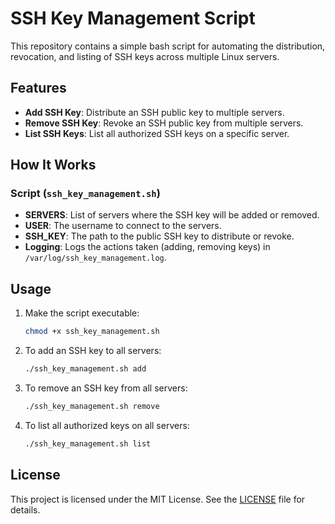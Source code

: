 # SSH Key Management Script

This repository contains a simple bash script for automating the distribution, revocation, and listing of SSH keys across multiple Linux servers.

## Features

- **Add SSH Key**: Distribute an SSH public key to multiple servers.
- **Remove SSH Key**: Revoke an SSH public key from multiple servers.
- **List SSH Keys**: List all authorized SSH keys on a specific server.

## How It Works

### Script (`ssh_key_management.sh`)

- **SERVERS**: List of servers where the SSH key will be added or removed.
- **USER**: The username to connect to the servers.
- **SSH_KEY**: The path to the public SSH key to distribute or revoke.
- **Logging**: Logs the actions taken (adding, removing keys) in `/var/log/ssh_key_management.log`.

## Usage

1. Make the script executable:
    ```bash
    chmod +x ssh_key_management.sh
    ```

2. To add an SSH key to all servers:
    ```bash
    ./ssh_key_management.sh add
    ```

3. To remove an SSH key from all servers:
    ```bash
    ./ssh_key_management.sh remove
    ```

4. To list all authorized keys on all servers:
    ```bash
    ./ssh_key_management.sh list
    ```

## License

This project is licensed under the MIT License. See the [LICENSE](LICENSE) file for details.

